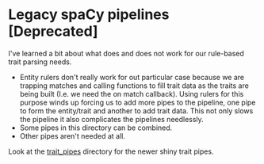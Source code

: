 # Legacy spaCy pipelines [Deprecated]

I've learned a bit about what does and does not work for our rule-based trait parsing needs.
- Entity rulers don't really work for out particular case because we are trapping matches and calling functions to fill trait data as the traits are being built (I.e. we need the on match callback). Using rulers for this purpose winds up forcing us to add more pipes to the pipeline, one pipe to form the entity/trait and another to add trait data. This not only slows the pipeline it also complicates the pipelines needlessly.
- Some pipes in this directory can be combined.
- Other pipes aren't needed at all.

Look at the [trait_pipes](../pipes) directory for the newer shiny trait pipes.
